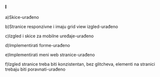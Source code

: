 <h3>I</h3>
<p>a)Skice-urađeno</p>
<p>b)Stranice responzivne i imaju grid view izgled-urađeno</p>
<p>c)Izgled i skice za mobilne uređaje-urađeno</p>
<p>d)Implementirati forme-urađeno</p>
<p>e)Implementirati meni web stranice-urađeno</p>
<p>f)Izgled stranice treba biti konzistentan, bez glitcheva, elementi na stranici trebaju biti poravnati-urađeno</p>

